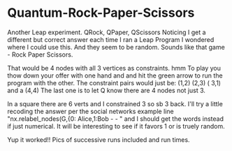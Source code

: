 # Quantum-Rock-Paper-Scissors
Another Leap  experiment. QRock,  QPaper,  QScissors 
Noticing I get a different but correct answer each time I ran a Leap Program I wondered where I could use this. And they seem to be random.  Sounds like that game -   Rock Paper Scissors.

That would be 4 nodes with all 3 vertices as constraints. hmm  To play you thow down your offer with one hand and  and hit the green arrow to run the program with the other. The constraint pairs would  just be: (1,2)  (2,3) ( 3,1)  and a (4,4)  The last one is to let Q know there are 4 nodes not just 3. 

In a square there are 6 verts and I constrained 3 so sb 3 back. I'll try a little recoding the answer per the social networks example line "nx.relabel_nodes(G,{0: Alice,1:Bob - -  " and I should get the words instead if just numerical.  It will be interesting to see if it  favors 1 or is truely random.



Yup it worked!! Pics of successive runs included and run times.
